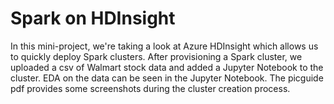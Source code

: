 # Spark on HDInsight
In this mini-project, we're taking a look at Azure HDInsight which allows us to quickly deploy Spark clusters. After provisioning a Spark cluster, we uploaded a csv of Walmart stock data and added a Jupyter Notebook to the cluster. EDA on the data can be seen in the Jupyter Notebook. The picguide pdf provides some screenshots during the cluster creation process.
